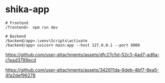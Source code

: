 ﻿# shika-app

```
# Frontend
/frontend>  npm run dev

# Backend
/backend/app>.\venv\Scripts\activate
/backend/app> uvicorn main:app --host 127.0.0.1 --port 8000
```

https://github.com/user-attachments/assets/dfc27c5d-52c3-4ad7-ad6a-c1ead3789ecd

https://github.com/user-attachments/assets/342611da-9deb-4bf7-8ea5-4fa2def96278

